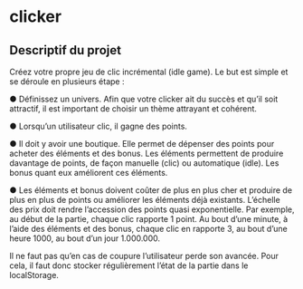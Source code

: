 # clicker

## Descriptif du projet

Créez votre propre jeu de clic incrémental (idle game). Le but est simple et se déroule
en plusieurs étape :

● Définissez un univers. Afin que votre clicker ait du succès et qu’il soit attractif, il
est important de choisir un thème attrayant et cohérent.

● Lorsqu’un utilisateur clic, il gagne des points.

● Il doit y avoir une boutique. Elle permet de dépenser des points pour acheter des
éléments et des bonus. Les éléments permettent de produire davantage de points, de façon manuelle
(clic) ou automatique (idle). Les bonus quant eux améliorent ces éléments.

● Les éléments et bonus doivent coûter de plus en plus cher et produire de plus en
plus de points ou améliorer les éléments déjà existants.
L’échelle des prix doit rendre l’accession des points quasi exponentielle. Par
exemple, au début de la partie, chaque clic rapporte 1 point.
Au bout d’une minute, à l’aide des éléments et des bonus, chaque clic en rapporte
3, au bout d’une heure 1000, au bout d’un jour 1.000.000.

Il ne faut pas qu’en cas de coupure l’utilisateur perde son avancée. Pour cela, il faut
donc stocker régulièrement l’état de la partie dans le localStorage.
